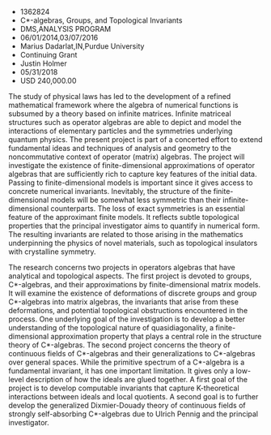 
* 1362824
* C*-algebras, Groups, and Topological Invariants
* DMS,ANALYSIS PROGRAM
* 06/01/2014,03/07/2016
* Marius Dadarlat,IN,Purdue University
* Continuing Grant
* Justin Holmer
* 05/31/2018
* USD 240,000.00

The study of physical laws has led to the development of a refined mathematical
framework where the algebra of numerical functions is subsumed by a theory based
on infinite matrices. Infinite matriceal structures such as operator algebras
are able to depict and model the interactions of elementary particles and the
symmetries underlying quantum physics. The present project is part of a
concerted effort to extend fundamental ideas and techniques of analysis and
geometry to the noncommutative context of operator (matrix) algebras. The
project will investigate the existence of finite-dimensional approximations of
operator algebras that are sufficiently rich to capture key features of the
initial data. Passing to finite-dimensional models is important since it gives
access to concrete numerical invariants. Inevitably, the structure of the
finite-dimensional models will be somewhat less symmetric than their infinite-
dimensional counterparts. The loss of exact symmetries is an essential feature
of the approximant finite models. It reflects subtle topological properties that
the principal investigator aims to quantify in numerical form. The resulting
invariants are related to those arising in the mathematics underpinning the
physics of novel materials, such as topological insulators with crystalline
symmetry.

The research concerns two projects in operators algebras that have analytical
and topological aspects. The first project is devoted to groups, C*-algebras,
and their approximations by finite-dimensional matrix models. It will examine
the existence of deformations of discrete groups and group C*-algebras into
matrix algebras, the invariants that arise from these deformations, and
potential topological obstructions encountered in the process. One underlying
goal of the investigation is to develop a better understanding of the
topological nature of quasidiagonality, a finite-dimensional approximation
property that plays a central role in the structure theory of C*-algebras. The
second project concerns the theory of continuous fields of C*-algebras and their
generalizations to C*-algebras over general spaces. While the primitive spectrum
of a C*-algebra is a fundamental invariant, it has one important limitation. It
gives only a low-level description of how the ideals are glued together. A first
goal of the project is to develop computable invariants that capture
K-theoretical interactions between ideals and local quotients. A second goal is
to further develop the generalized Dixmier-Douady theory of continuous fields of
strongly self-absorbing C*-algebras due to Ulrich Pennig and the principal
investigator.

